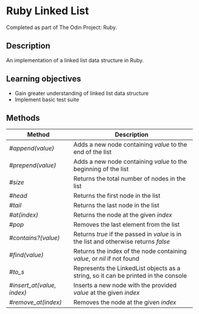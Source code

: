 # Ruby Linked List
Completed as part of The Odin Project: Ruby.

## Description
An implementation of a linked list data structure in Ruby.

## Learning objectives
- Gain greater understanding of linked list data structure
- Implement basic test suite

## Methods

| Method | Description |
| --- | --- |
| *#append(value)* | Adds a new node containing *value* to the end of the list |
| *#prepend(value)* | Adds a new node containing *value* to the beginning of the list |
| *#size* | Returns the total number of nodes in the list |
| *#head* | Returns the first node in the list |
| *#tail* | Returns the last node in the list |
| *#at(index)* | Returns the node at the given *index* |
| *#pop* | Removes the last element from the list |
| *#contains?(value)* | Returns *true* if the passed in *value* is in the list and otherwise returns *false* |
| *#find(value)* | Returns the index of the node containing *value*, or *nil* if not found |
| *#to_s* | Represents the LinkedList objects as a string, so it can be printed in the console |
| *#insert_at(value, index)* | Inserts a new node with the provided *value* at the given *index* |
| *#remove_at(index)* | Removes the node at the given *index* |
